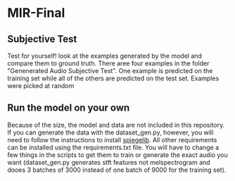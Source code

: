 # MIR-Final


## Subjective Test
Test for yourself! look at the examples generated by the model and compare them to ground truth. There aree four examples in the folder "Genenerated Audio Subjective Test". One example is predicted on the training set while all of the others are predicted on the test set. Examples were picked at random

## Run the model on your own
Because of the size, the model and data are not included in this repository. If you can generate the data with the dataset_gen.py, however, you will need to follow the instructions to install [spiegelib](https://spiegelib.github.io/spiegelib/getting_started/installation.html). All other requirements can be installed using the requirements.txt file. You will have to change a few things in the scripts to get them to train or generate the exact audio you want (dataset_gen.py generates stft features not melspectrogram and dooes 3 batches of 3000 instead of one batch of 9000 for the training set).
